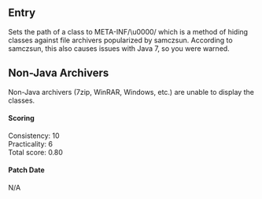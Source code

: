 ## Entry
Sets the path of a class to META-INF/\u0000/ which is a method of hiding classes against file archivers popularized by samczsun. According to samczsun, this also causes issues with Java 7, so you were warned.

## Non-Java Archivers
Non-Java archivers (7zip, WinRAR, Windows, etc.) are unable to display the classes.

#### Scoring
Consistency: 10  
Practicality: 6  
Total score: 0.80  

#### Patch Date
N/A
